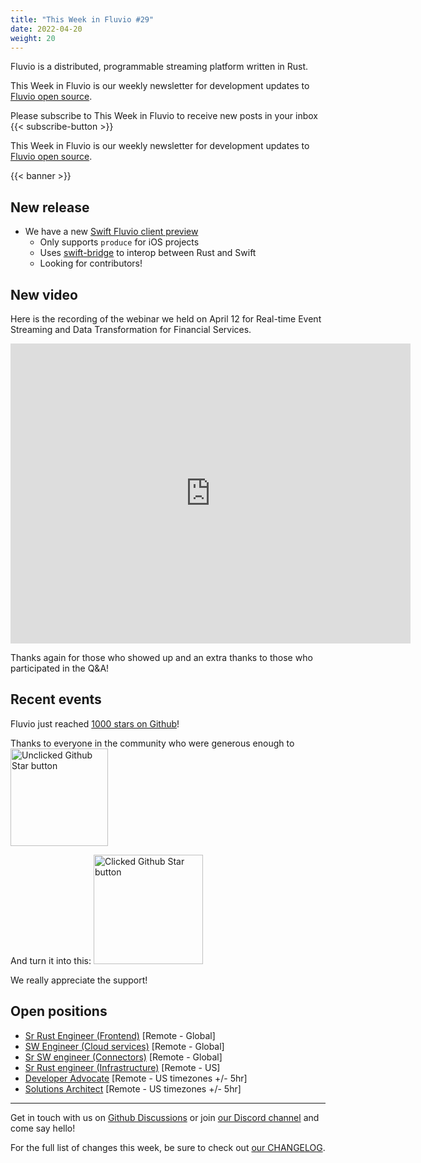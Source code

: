 ```yaml
---
title: "This Week in Fluvio #29"
date: 2022-04-20
weight: 20
---
```

Fluvio is a distributed, programmable streaming platform written in Rust.

This Week in Fluvio is our weekly newsletter for development updates to [Fluvio open source].

Please subscribe to This Week in Fluvio to receive new posts in your inbox
{{< subscribe-button >}}

This Week in Fluvio is our weekly newsletter for development updates to [Fluvio open source].

{{< banner >}}


## New release
* We have a new [Swift Fluvio client preview](https://github.com/infinyon/fluvio-client-swift) 
  * Only supports `produce` for iOS projects
  * Uses [swift-bridge](https://github.com/chinedufn/swift-bridge) to interop between Rust and Swift
  * Looking for contributors!

## New video
Here is the recording of the webinar we held on April 12 for Real-time Event Streaming and Data Transformation for Financial Services.

<iframe width="640" height="480" src="https://www.youtube.com/embed/wAvyB8367g4" title="YouTube video player" frameborder="0" allow="accelerometer; autoplay; clipboard-write; encrypted-media; gyroscope; picture-in-picture" allowfullscreen></iframe>

Thanks again for those who showed up and an extra thanks to those who participated in the Q&A!
## Recent events
Fluvio just reached [1000 stars on Github](https://github.com/infinyon/fluvio/stargazers)!

Thanks to everyone in the community who were generous enough to  <img src="/news/images/0029/1k-star-button-unclicked.png" style="width:156px; display: inline-block" alt="Unclicked Github Star button"/>

And turn it into this: <img src="/news/images/0029/1k-star-button-clicked.png" style="width:175px; display: inline-block"  alt="Clicked Github Star button"/>

We really appreciate the support!

## Open positions
* [Sr Rust Engineer (Frontend)](https://www.infinyon.com/careers/cloud-ui-engineer-senior-level) [Remote - Global]
* [SW Engineer (Cloud services)](https://www.infinyon.com/careers/cloud-engineer-mid-level) [Remote - Global]
* [Sr SW engineer (Connectors)](https://www.infinyon.com/careers/connectors-engineer-senior-level) [Remote - Global]
* [Sr Rust engineer (Infrastructure)](https://www.infinyon.com/careers/infrastructure-engineer-senior-level) [Remote - US]
* [Developer Advocate](https://www.infinyon.com/careers/developer-advocate-mid-senior-level) [Remote - US timezones +/- 5hr]
* [Solutions Architect](https://www.infinyon.com/careers/solutions-architect) [Remote - US timezones +/- 5hr]

---

Get in touch with us on [Github Discussions] or join [our Discord channel] and come say hello!

For the full list of changes this week, be sure to check out [our CHANGELOG].

[Fluvio open source]: https://github.com/infinyon/fluvio
[our CHANGELOG]: https://github.com/infinyon/fluvio/blob/master/CHANGELOG.md
[our Discord channel]: https://discordapp.com/invite/bBG2dTz
[Github Discussions]: https://github.com/infinyon/fluvio/discussions
